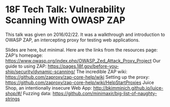# 18F Tech Talk: Vulnerability Scanning With OWASP ZAP 

This talk was given on 2016/02/22. It was a walkthrough and introduction to OWASP ZAP, an intercepting proxy for testing web applications.

Slides are here, but minimal. Here are the links from the resources page:
ZAP's homepage: https://www.owasp.org/index.php/OWASP_Zed_Attack_Proxy_Project
Our guide to using ZAP: https://pages.18f.gov/before-you-ship/security/dynamic-scanning/
The incredible ZAP wiki: https://github.com/zaproxy/zap-core-help/wiki
Setting up the proxy: https://github.com/zaproxy/zap-core-help/wiki/HelpStartProxies
Juice Shop, an intentionally insecure Web App: http://bkimminich.github.io/juice-shop/#/
Fuzzing data: https://github.com/minimaxir/big-list-of-naughty-strings

